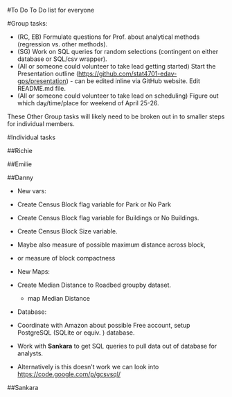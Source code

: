 #To Do
To Do list for everyone

#Group tasks:
* (RC, EB) Formulate questions for Prof. about analytical methods (regression vs. other methods).
* (SG) Work on SQL queries for random selections (contingent on either database or SQL/csv wrapper). 
* (All or someone could volunteer to take lead getting started) Start the Presentation outline (https://github.com/stat4701-edav-gps/presentation) - can be edited inline via GitHub website. Edit README.md file.  
* (All or someone could volunteer to take lead on scheduling) Figure out which day/time/place for weekend of April 25-26. 

These Other Group tasks will likely need to be broken out in to smaller steps for individual members. 

#Individual tasks

##Richie

##Emilie

##Danny
* New vars:
 * Create Census Block flag variable for Park or No Park 
 * Create Census Block flag variable for Buildings or No Buildings.
 * Create Census Block Size variable. 
  * Maybe also measure of possible maximum distance across block, 
  * or measure of block compactness

* New Maps:
 * Create Median Distance to Roadbed groupby dataset.
   * map Median Distance

* Database:
 * Coordinate with Amazon about possible Free account, setup PostgreSQL (SQLite or equiv. ) database.
 * Work with **Sankara** to get SQL queries to pull data out of database for analysts. 
 * Alternatively is this doesn’t work we can look into https://code.google.com/p/gcsvsql/

##Sankara
